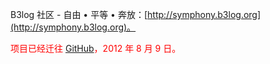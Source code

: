 B3log 社区 - 自由 • 平等 • 奔放：[http://symphony.b3log.org](http://symphony.b3log.org)。

<font color='red'>项目已经迁往 <a href='https://github.com/b3log/b3log-symphony'>GitHub</a>，2012 年 8 月 9 日。</font>